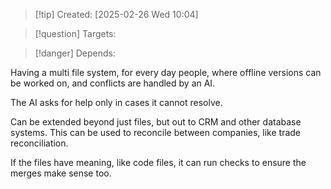 
>[!tip] Created: [2025-02-26 Wed 10:04]

>[!question] Targets: 

>[!danger] Depends: 

Having a multi file system, for every day people, where offline versions can be worked on, and conflicts are handled by an AI.

The AI asks for help only in cases it cannot resolve.

Can be extended beyond just files, but out to CRM and other database systems.
This can be used to reconcile between companies, like trade reconciliation.

If the files have meaning, like code files, it can run checks to ensure the merges make sense too.